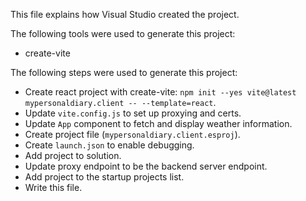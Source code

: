 This file explains how Visual Studio created the project.

The following tools were used to generate this project:
- create-vite

The following steps were used to generate this project:
- Create react project with create-vite: `npm init --yes vite@latest mypersonaldiary.client -- --template=react`.
- Update `vite.config.js` to set up proxying and certs.
- Update `App` component to fetch and display weather information.
- Create project file (`mypersonaldiary.client.esproj`).
- Create `launch.json` to enable debugging.
- Add project to solution.
- Update proxy endpoint to be the backend server endpoint.
- Add project to the startup projects list.
- Write this file.
